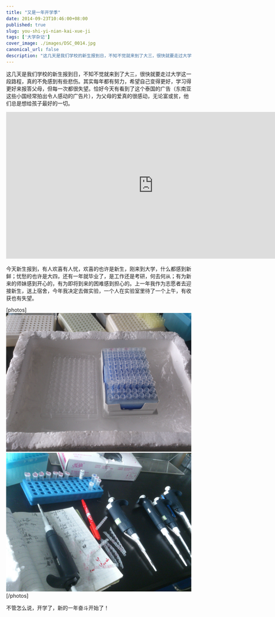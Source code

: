 ```yaml
---
title: "又是一年开学季"
date: 2014-09-23T10:46:00+08:00
published: true
slug: you-shi-yi-nian-kai-xue-ji
tags: ['大学杂记']
cover_image: ./images/DSC_0014.jpg
canonical_url: false
description: "这几天是我们学校的新生报到日，不知不觉就来到了大三，很快就要走过大学这一段路程，真的不免感到有些悲伤"
---
```




这几天是我们学校的新生报到日，不知不觉就来到了大三，很快就要走过大学这一段路程，真的不免感到有些悲伤。其实每年都有努力，希望自己变得更好，学习得更好来报答父母，但每一次都很失望。恰好今天有看到了这个泰国的广告（东南亚这些小国经常拍出令人感动的广告片），为父母的爱真的很感动，无论富或贫，他们总是想给孩子最好的一切。

<iframe height=400 width=800 src='http://player.youku.com/embed/XNzgwNTMyMTc2' frameborder=0 'allowfullscreen'></iframe>

今天新生报到，有人欢喜有人忧，欢喜的也许是新生，刚来到大学，什么都感到新鲜；忧愁的也许是大四，还有一年就毕业了，是工作还是考研，何去何从；有为新来的师妹感到开心的，有为即将到来的困难感到担心的。上一年我作为志愿者去迎接新生，送上宿舍，今年我决定去做实验，一个人在实验室里待了一个上午，有收获也有失望。

[photos]
![PCR准备](./images/DSC_0014.jpg)
![笔记](./images/DSC_0015.jpg)
[/photos]

不管怎么说，开学了，新的一年奋斗开始了！